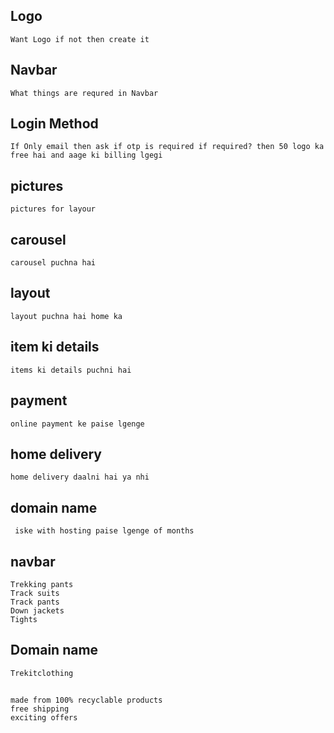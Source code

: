 <!-- This is a [Next.js](https://nextjs.org/) project bootstrapped with [`create-next-app`](https://github.com/vercel/next.js/tree/canary/packages/create-next-app).

## Getting Started

First, run the development server:

```bash
npm run dev
# or
yarn dev
# or
pnpm dev
# or
bun dev
```

Open [http://localhost:3000](http://localhost:3000) with your browser to see the result.

You can start editing the page by modifying `app/page.js`. The page auto-updates as you edit the file.

This project uses [`next/font`](https://nextjs.org/docs/basic-features/font-optimization) to automatically optimize and load Inter, a custom Google Font.

## Learn More

To learn more about Next.js, take a look at the following resources:

- [Next.js Documentation](https://nextjs.org/docs) - learn about Next.js features and API.
- [Learn Next.js](https://nextjs.org/learn) - an interactive Next.js tutorial.

You can check out [the Next.js GitHub repository](https://github.com/vercel/next.js/) - your feedback and contributions are welcome!

## Deploy on Vercel

The easiest way to deploy your Next.js app is to use the [Vercel Platform](https://vercel.com/new?utm_medium=default-template&filter=next.js&utm_source=create-next-app&utm_campaign=create-next-app-readme) from the creators of Next.js.

Check out our [Next.js deployment documentation](https://nextjs.org/docs/deployment) for more details. -->
## Logo
```
Want Logo if not then create it 
```

## Navbar
``` 
What things are requred in Navbar 
```
## Login Method
```
If Only email then ask if otp is required if required? then 50 logo ka free hai and aage ki billing lgegi
```
## pictures
```
pictures for layour
```
## carousel
```
carousel puchna hai
```
## layout
```
layout puchna hai home ka 
```
## item ki details
```
items ki details puchni hai
```
## payment 
``` 
online payment ke paise lgenge
```
## home delivery
``` 
home delivery daalni hai ya nhi
```
## domain name
```
 iske with hosting paise lgenge of months
```
## navbar
```
Trekking pants
Track suits
Track pants
Down jackets
Tights
```
## Domain name
```
Trekitclothing
```
##
```
made from 100% recyclable products
free shipping 
exciting offers
```